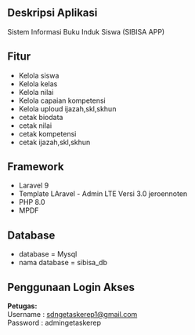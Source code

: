 ## Deskripsi Aplikasi
Sistem Informasi Buku Induk Siswa (SIBISA APP)

## Fitur
* Kelola siswa
* Kelola kelas
* Kelola nilai
* Kelola capaian kompetensi
* Kelola uploud ijazah,skl,skhun
* cetak biodata
* cetak nilai
* cetak kompetensi
* cetak ijazah,skl,skhun

##  Framework
* Laravel 9
* Template LAravel - Admin LTE  Versi 3.0 jeroennoten
* PHP 8.0
* MPDF

## Database
* database = Mysql
* nama database = sibisa_db
## Penggunaan Login Akses

<b>Petugas: </b>
<br/>
Username : sdngetaskerep1@gmail.com
<br/>
Password : admingetaskerep

